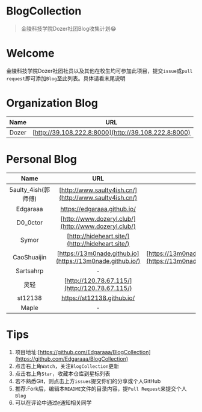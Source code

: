 # BlogCollection
> 金陵科技学院Dozer社团Blog收集计划😂

# Welcome

金陵科技学院Dozer社团社员以及其他在校生均可参加此项目，提交```issue```或```pull request```即可添加```Blog```至此列表。具体请看末尾说明

# Organization Blog

| Name  |                         URL                          |
| :---: | :--------------------------------------------------: |
| Dozer | [http://39.108.222.8:8000](http://39.108.222.8:8000) |

# Personal Blog

|        Name         |                            URL                            |                             RSS                              |
| :-----------------: | :-------------------------------------------------------: | :----------------------------------------------------------: |
| 5aulty_4ish(郭师傅) |  [http://www.saulty4ish.cn/](http://www.saulty4ish.cn/)   |                              -                               |
|      Edgaraaa       |                https://edgaraaa.github.io/                |                              -                               |
|      D0_0ctor       |   [http://www.dozeryl.club/](http://www.dozeryl.club/)    |                              -                               |
|        Symor        |     [http://hideheart.site/](http://hideheart.site/)      |                              -                               |
|     CaoShuaijin     | [https://13m0nade.github.io](https://13m0nade.github.io/) | [https://13m0nade.github.io/atom.xml](https://13m0nade.github.io/atom.xml) |
|      Sartsahrp      |                             -                             |                              -                               |
|        灵轻         |      [http://120.78.67.115/](http://120.78.67.115/)       |                              -                               |
|       st12138       |                https://st12138.github.io/                 |                              -                               |
|        Maple        |                             -                             |                              -                               |

# Tips

1. 项目地址:[https://github.com/Edgaraaa/BlogCollection](https://github.com/Edgaraaa/BlogCollection)
2. 点击右上角```Watch```，关注```BlogCollection```更新
3. 点击右上角```Star```，收藏本仓库到星标列表
4. 若不熟悉Git，则点击上方```issues```提交你们的分享或个人GitHub
5. 推荐:Fork后，编辑本```README```文件的目录内容，提```Pull Request```来提交个人```Blog```
6. 可以在评论中通过```@```通知相关同学

